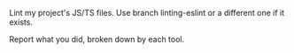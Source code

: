 Lint my project's JS/TS files. Use branch linting-eslint or a different one if it exists.

Report what you did, broken down by each tool.